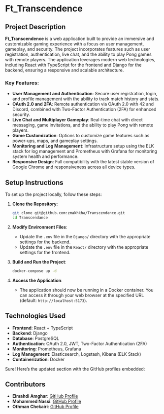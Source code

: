 # Ft_Transcendence

## Project Description

**Ft_Transcendence** is a web application built to provide an immersive and customizable gaming experience with a focus on user management, gameplay, and security. The project incorporates features such as user registration, authentication, live chat, and the ability to play Pong games with remote players. The application leverages modern web technologies, including React with TypeScript for the frontend and Django for the backend, ensuring a responsive and scalable architecture.

### Key Features:
- **User Management and Authentication**: Secure user registration, login, and profile management with the ability to track match history and stats.
- **OAuth 2.0 and 2FA**: Remote authentication via OAuth 2.0 with 42 and Discord, combined with Two-Factor Authentication (2FA) for enhanced security.
- **Live Chat and Multiplayer Gameplay**: Real-time chat with direct messaging, game invitations, and the ability to play Pong with remote players.
- **Game Customization**: Options to customize game features such as power-ups, maps, and gameplay settings.
- **Monitoring and Log Management**: Infrastructure setup using the ELK stack for log management and Prometheus with Grafana for monitoring system health and performance.
- **Responsive Design**: Full compatibility with the latest stable version of Google Chrome and responsiveness across all device types.

## Setup Instructions

To set up the project locally, follow these steps:

1. **Clone the Repository**:
   ```bash
   git clone git@github.com:zmakhkha/Transcendance.git
   cd Transcendance
   ```

2. **Modify Environment Files**:
   - Update the `.env` file in the `Django/` directory with the appropriate settings for the backend.
   - Update the `.env` file in the `React/` directory with the appropriate settings for the frontend.

3. **Build and Run the Project**:
   ```bash
   docker-compose up -d
   ```

4. **Access the Application**:
   - The application should now be running in a Docker container. You can access it through your web browser at the specified URL (default: `http://localhost:5173`).

## Technologies Used

- **Frontend**: React + TypeScript
- **Backend**: Django
- **Database**: PostgreSQL
- **Authentication**: OAuth 2.0, JWT, Two-Factor Authentication (2FA)
- **Monitoring**: Prometheus, Grafana
- **Log Management**: Elasticsearch, Logstash, Kibana (ELK Stack)
- **Containerization**: Docker

Sure! Here’s the updated section with the GitHub profiles embedded:

## Contributors

- **Elmahdi Amghar**: [GitHub Profile](https://github.com/AMGHAR-ELMAHDI)
- **Mohammed Nassi**: [GitHub Profile](https://github.com/moenassi)
- **Othman Chekairi**: [GitHub Profile](https://github.com/othchek)
